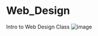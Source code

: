 # Web_Design
Intro to Web Design Class
![image](https://github.com/KawikaI/Web_Design/assets/116589145/2bcf6467-77ed-4084-8de7-2c4ec60e2c8f)
